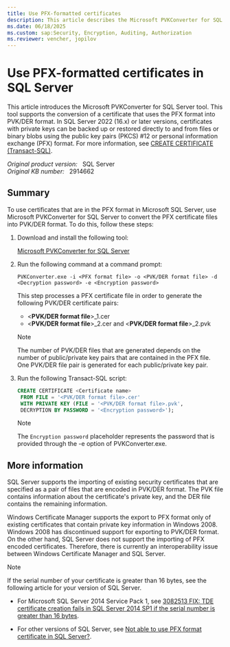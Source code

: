 ```yaml
---
title: Use PFX-formatted certificates
description: This article describes the Microsoft PVKConverter for SQL Server tool. This tool supports the conversion of a certificate that uses the PFX format into PVK/DER format.
ms.date: 06/18/2025
ms.custom: sap:Security, Encryption, Auditing, Authorization
ms.reviewer: vencher, jopilov
---
```

# Use PFX-formatted certificates in SQL Server

This article introduces the Microsoft PVKConverter for SQL Server tool. This tool supports the conversion of a certificate that uses the PFX format into PVK/DER format. In SQL Server 2022 (16.x) or later versions, certificates with private keys can be backed up or restored directly to and from files or binary blobs using the public key pairs (PKCS) #12 or personal information exchange (PFX) format. For more information, see [CREATE CERTIFICATE (Transact-SQL)](/sql/t-sql/statements/create-certificate-transact-sql).

_Original product version:_ &nbsp; SQL Server  
_Original KB number:_ &nbsp; 2914662

## Summary

To use certificates that are in the PFX format in Microsoft SQL Server, use Microsoft PVKConverter for SQL Server to convert the PFX certificate files into PVK/DER format. To do this, follow these steps:

1. Download and install the following tool:

    [Microsoft PVKConverter for SQL Server](https://www.microsoft.com/download/details.aspx?id=40812)

2. Run the following command at a command prompt:

    ```console
    PVKConverter.exe -i <PFX format file> -o <PVK/DER format file> -d <Decryption password> -e <Encryption password>
    ```  

    This step processes a PFX certificate file in order to generate the following PVK/DER certificate pairs:

      - <**PVK/DER format file**>_1.cer
      - <**PVK/DER format file**>_2.cer and <**PVK/DER format file**>_2.pvk

    > [!NOTE]
    > The number of PVK/DER files that are generated depends on the number of public/private key pairs that are contained in the PFX file. One PVK/DER file pair is generated for each public/private key pair.

3. Run the following Transact-SQL script:

    ```sql
    CREATE CERTIFICATE <Certificate name>
     FROM FILE = '<PVK/DER format file>.cer'
     WITH PRIVATE KEY (FILE = '<PVK/DER format file>.pvk',
     DECRYPTION BY PASSWORD = '<Encryption password>');
    ```

    > [!NOTE]
    > The `Encryption password` placeholder represents the password that is provided through the -e option of PVKConverter.exe.

## More information

SQL Server supports the importing of existing security certificates that are specified as a pair of files that are encoded in PVK/DER format. The PVK file contains information about the certificate's private key, and the DER file contains the remaining information.

Windows Certificate Manager supports the export to PFX format only of existing certificates that contain private key information in Windows 2008. Windows 2008 has discontinued support for exporting to PVK/DER format. On the other hand, SQL Server does not support the importing of PFX encoded certificates. Therefore, there is currently an interoperability issue between Windows Certificate Manager and SQL Server.

> [!NOTE]
> If the serial number of your certificate is greater than 16 bytes, see the following article for your version of SQL Server.

- For Microsoft SQL Server 2014 Service Pack 1, see [3082513 FIX: TDE certificate creation fails in SQL Server 2014 SP1 if the serial number is greater than 16 bytes](https://support.microsoft.com/help/3082513).

- For other versions of SQL Server, see [Not able to use PFX format certificate in SQL Server?](https://techcommunity.microsoft.com/t5/sql-server-support/not-able-to-use-pfx-format-certificate-in-sql-server/ba-p/318593).
